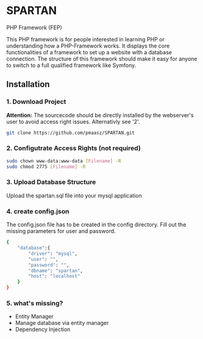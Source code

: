 # SPARTAN
PHP Framework (FEP)

This PHP framework is for people interested in learning PHP or understanding how a PHP-Framework works. It displays the core functionalities of a framework to set up a website with a database connection. The structure of this framework should make it easy for anyone to switch to a full qualified framework like Symfony.


## Installation

### 1. Download Project

**Attention:** The sourcecode should be directly installed by the 
webserver's user to avoid access right issues. Alternativly see '2'.

```bash
git clone https://github.com/pmaasz/SPARTAN.git
```

### 2. Configutrate Access Rights (not required)

```bash
sudo chown www-data:www-data [Filename] -R
sudo chmod 2775 [Filename] -R
```

### 3. Upload Database Structure

Upload the spartan.sql file into your mysql application

### 4. create config.json

The config.json file has to be created in the config directory.
Fill out the missing parameters for user and password.

```bash
{
    "database":{
        "driver": "mysql",
        "user": "",
        "password": "",
        "dbname": "spartan",
        "host": "localhost"
    }
}
```

### 5. what's missing?
+ Entity Manager
+ Manage database via entity manager
+ Dependency Injection
